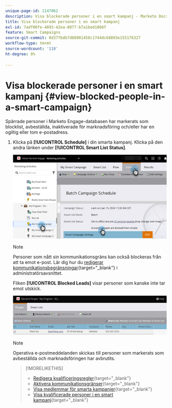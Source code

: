 ```yaml
---
unique-page-id: 1147062
description: Visa blockerade personer i en smart kampanj - Marketo Docs - produktdokumentation
title: Visa blockerade personer i en smart kampanj
exl-id: 7adf00fe-4893-42ea-8077-b7a1bed1866f
feature: Smart Campaigns
source-git-commit: 0d37fbdb7d08901458c1744dc68893e155176327
workflow-type: tm+mt
source-wordcount: '118'
ht-degree: 0%

---
```


# Visa blockerade personer i en smart kampanj {#view-blocked-people-in-a-smart-campaign}

Spärrade personer i Marketo Engage-databasen har markerats som blocklist, avbeställda, inaktiverade för marknadsföring och/eller har en ogiltig eller tom e-postadress.

1. Klicka på **[!UICONTROL Schedule]** i din smarta kampanj. Klicka på den andra länken under **[!UICONTROL Smart List Status]**.

   ![](assets/view-blocked-people-in-a-smart-campaign-1.png)

   >[!NOTE]
   >
   >Personer som nått sin kommunikationsgräns kan också blockeras från att ta emot e-post. Lär dig hur du [redigerar kommunikationsbegränsningar](/help/marketo/product-docs/administration/email-setup/enable-communication-limits.md){target="_blank"} i administratörsavsnittet.

   Fliken **[!UICONTROL Blocked Leads]** visar personer som kanske inte tar emot utskick.

   ![](assets/view-blocked-people-in-a-smart-campaign-2.png)

   >[!NOTE]
   >
   >Operativa e-postmeddelanden skickas till personer som markerats som avbeställda och marknadsföringen har avbrutits.

   >[!MORELIKETHIS]
   >
   >* [Redigera kvalificeringsregler](/help/marketo/product-docs/core-marketo-concepts/smart-campaigns/using-smart-campaigns/edit-qualification-rules-in-a-smart-campaign.md){target="_blank"}
   >* [Aktivera kommunikationsgränser](/help/marketo/product-docs/administration/email-setup/enable-communication-limits.md){target="_blank"}
   >* [Visa medlemmar för smarta kampanjer](/help/marketo/product-docs/core-marketo-concepts/smart-campaigns/smart-campaign-data/view-smart-campaign-members.md){target="_blank"}
   >* [Visa kvalificerade personer i en smart kampanj](/help/marketo/product-docs/core-marketo-concepts/smart-campaigns/smart-campaign-data/view-qualified-people-in-a-smart-campaign.md){target="_blank"}
